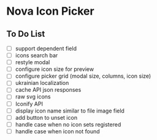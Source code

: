 # Nova Icon Picker

## To Do List

- [ ] support dependent field
- [ ] icons search bar
- [ ] restyle modal
- [ ] configure icon size for preview
- [ ] configure picker grid (modal size, columns, icon size)
- [ ] ukrainian localization
- [ ] cache API json responses
- [ ] raw svg icons
- [ ] Iconify API
- [ ] display icon name similar to file image field 
- [ ] add button to unset icon
- [ ] handle case when no icon sets registered
- [ ] handle case when icon not found
